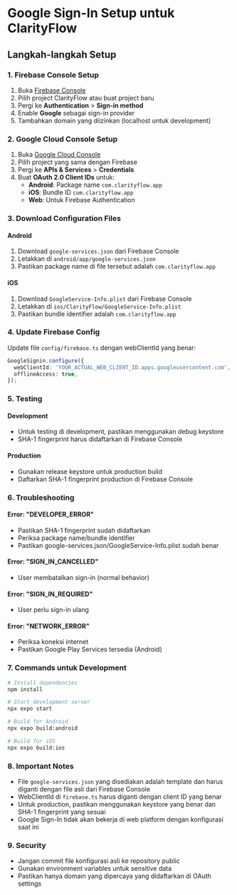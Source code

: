 # Google Sign-In Setup untuk ClarityFlow

## Langkah-langkah Setup

### 1. Firebase Console Setup
1. Buka [Firebase Console](https://console.firebase.google.com/)
2. Pilih project ClarityFlow atau buat project baru
3. Pergi ke **Authentication** > **Sign-in method**
4. Enable **Google** sebagai sign-in provider
5. Tambahkan domain yang diizinkan (localhost untuk development)

### 2. Google Cloud Console Setup
1. Buka [Google Cloud Console](https://console.cloud.google.com/)
2. Pilih project yang sama dengan Firebase
3. Pergi ke **APIs & Services** > **Credentials**
4. Buat **OAuth 2.0 Client IDs** untuk:
   - **Android**: Package name `com.clarityflow.app`
   - **iOS**: Bundle ID `com.clarityflow.app`
   - **Web**: Untuk Firebase Authentication

### 3. Download Configuration Files

#### Android
1. Download `google-services.json` dari Firebase Console
2. Letakkan di `android/app/google-services.json`
3. Pastikan package name di file tersebut adalah `com.clarityflow.app`

#### iOS
1. Download `GoogleService-Info.plist` dari Firebase Console
2. Letakkan di `ios/ClarityFlow/GoogleService-Info.plist`
3. Pastikan bundle identifier adalah `com.clarityflow.app`

### 4. Update Firebase Config
Update file `config/firebase.ts` dengan webClientId yang benar:

```typescript
GoogleSignin.configure({
  webClientId: 'YOUR_ACTUAL_WEB_CLIENT_ID.apps.googleusercontent.com',
  offlineAccess: true,
});
```

### 5. Testing

#### Development
- Untuk testing di development, pastikan menggunakan debug keystore
- SHA-1 fingerprint harus didaftarkan di Firebase Console

#### Production
- Gunakan release keystore untuk production build
- Daftarkan SHA-1 fingerprint production di Firebase Console

### 6. Troubleshooting

#### Error: "DEVELOPER_ERROR"
- Pastikan SHA-1 fingerprint sudah didaftarkan
- Periksa package name/bundle identifier
- Pastikan google-services.json/GoogleService-Info.plist sudah benar

#### Error: "SIGN_IN_CANCELLED"
- User membatalkan sign-in (normal behavior)

#### Error: "SIGN_IN_REQUIRED"
- User perlu sign-in ulang

#### Error: "NETWORK_ERROR"
- Periksa koneksi internet
- Pastikan Google Play Services tersedia (Android)

### 7. Commands untuk Development

```bash
# Install dependencies
npm install

# Start development server
npx expo start

# Build for Android
npx expo build:android

# Build for iOS
npx expo build:ios
```

### 8. Important Notes

- File `google-services.json` yang disediakan adalah template dan harus diganti dengan file asli dari Firebase Console
- WebClientId di `firebase.ts` harus diganti dengan client ID yang benar
- Untuk production, pastikan menggunakan keystore yang benar dan SHA-1 fingerprint yang sesuai
- Google Sign-In tidak akan bekerja di web platform dengan konfigurasi saat ini

### 9. Security

- Jangan commit file konfigurasi asli ke repository public
- Gunakan environment variables untuk sensitive data
- Pastikan hanya domain yang dipercaya yang didaftarkan di OAuth settings
